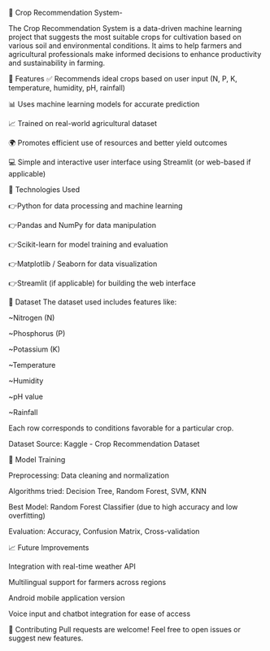 🌾 Crop Recommendation System-

The Crop Recommendation System is a data-driven machine learning project that suggests the most suitable crops for cultivation based on various soil and environmental conditions. It aims to help farmers and agricultural professionals make informed decisions to enhance productivity and sustainability in farming.

🚀 Features
✅ Recommends ideal crops based on user input (N, P, K, temperature, humidity, pH, rainfall)

📊 Uses machine learning models for accurate prediction

📈 Trained on real-world agricultural dataset

🌍 Promotes efficient use of resources and better yield outcomes

💻 Simple and interactive user interface using Streamlit (or web-based if applicable)

🧠 Technologies Used

👉Python for data processing and machine learning

👉Pandas and NumPy for data manipulation

👉Scikit-learn for model training and evaluation

👉Matplotlib / Seaborn for data visualization

👉Streamlit (if applicable) for building the web interface

📂 Dataset
The dataset used includes features like:

~Nitrogen (N)

~Phosphorus (P)

~Potassium (K)

~Temperature

~Humidity

~pH value

~Rainfall

Each row corresponds to conditions favorable for a particular crop.

Dataset Source: 
Kaggle - Crop Recommendation Dataset

🧪 Model Training

Preprocessing: Data cleaning and normalization

Algorithms tried: Decision Tree, Random Forest, SVM, KNN

Best Model: Random Forest Classifier (due to high accuracy and low overfitting)

Evaluation: Accuracy, Confusion Matrix, Cross-validation


📈 Future Improvements

Integration with real-time weather API

Multilingual support for farmers across regions

Android mobile application version

Voice input and chatbot integration for ease of access

🤝 Contributing
Pull requests are welcome! Feel free to open issues or suggest new features.

